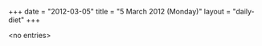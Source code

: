 +++
date = "2012-03-05"
title = "5 March 2012 (Monday)"
layout = "daily-diet"
+++

<p>&lt;no entries&gt;</p>